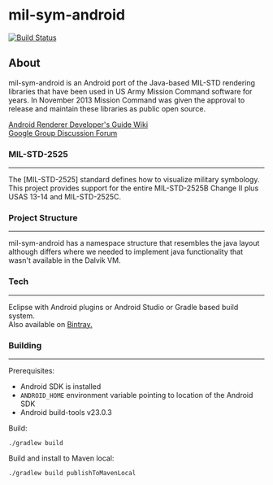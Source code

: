 # mil-sym-android
[![Build Status](https://travis-ci.org/missioncommand/mil-sym-android.svg?branch=master)](https://travis-ci.org/missioncommand/mil-sym-android)

## About

mil-sym-android is an Android port of the Java-based MIL-STD rendering libraries that have been used in US Army Mission Command software for years.  In November 2013 Mission Command was given the approval to release and maintain these libraries as public open source.  

[Android Renderer Developer's Guide Wiki](https://github.com/missioncommand/mil-sym-android/wiki)  
[Google Group Discussion Forum](https://groups.google.com/forum/#!forum/mission-command-milstd-renderer)  

### MIL-STD-2525
---
The [MIL-STD-2525] standard defines how to visualize military symbology.  This project provides support for the entire MIL-STD-2525B Change II plus USAS 13-14 and MIL-STD-2525C.  

### Project Structure
---
mil-sym-android has a namespace structure that resembles the java layout although differs where we needed to implement java functionality that wasn't available in the Dalvik VM.


### Tech
---

Eclipse with Android plugins
or
Android Studio
or
Gradle based build system.  
Also available on [Bintray.](https://bintray.com/missioncommand/maven/mil-sym-android)

### Building
---

Prerequisites:
* Android SDK is installed
* ```ANDROID_HOME``` environment variable pointing to location of the Android SDK
* Android build-tools v23.0.3

Build:
````
./gradlew build
````

Build and install to Maven local:
````
./gradlew build publishToMavenLocal
````
